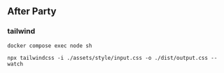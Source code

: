 ## After Party


### tailwind

```
docker compose exec node sh
```

```
npx tailwindcss -i ./assets/style/input.css -o ./dist/output.css --watch

```
